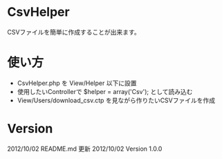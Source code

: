 # CsvHelper
CSVファイルを簡単に作成することが出来ます。

# 使い方
* CsvHelper.php を View/Helper 以下に設置
* 使用したいControllerで $helper = array('Csv'); として読み込む
* View/Users/download_csv.ctp を見ながら作りたいCSVファイルを作成
 
# Version
2012/10/02 README.md 更新
2012/10/02 Version 1.0.0

